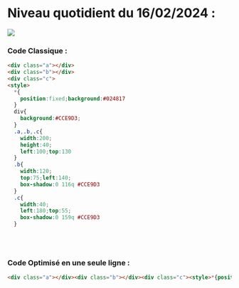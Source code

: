 # Niveau quotidient du 16/02/2024 : 

<img src = "https://firebasestorage.googleapis.com/v0/b/cssbattleapp.appspot.com/o/user%2Fummd3POvEDfFyeFvVdOMG3OOrwE2%2Ftargets%2Ftarget_Ctdm4TK.png?alt=media">


### Code Classique :  

```html 
<div class="a"></div>
<div class="b"></div>
<div class="c">
<style>
  *{
    position:fixed;background:#024817
  }
  div{
    background:#CCE9D3;
  }
  .a,.b,.c{
    width:200;
    height:40;
    left:100;top:130
  }
  .b{
    width:120;
    top:75;left:140;
    box-shadow:0 116q #CCE9D3
  }
  .c{
    width:40;
    left:180;top:55;
    box-shadow:0 159q #CCE9D3
  }
  
```

<br>

### Code Optimisé en une seule ligne : 

```html 
<div class="a"></div><div class="b"></div><div class="c"><style>*{position:fixed;background: #024817}div{background: #CCE9D3}.a,.b,.c{width:200;height:40;left:100;top:130}.b{width:120;top:75;left:140;box-shadow:0 116q #CCE9D3}.c{width:40;left:180;top:55;box-shadow:0 159q #CCE9D3}

```